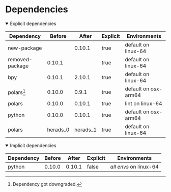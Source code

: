 # Dependencies

<details open>
<summary>Explicit dependencies</summary>

|Dependency|Before|After|Explicit|Environments|
|-|-|-|-|-|
|new-package||0.10.1|true|default on linux-64|
|removed-package|0.10.1||true|default on linux-64|
|bpy|0.10.1|2.10.1|true|default on linux-64|
|polars[^2]|0.10.0|0.9.1|true|default on osx-arm64|
|polars|0.10.0|0.10.1|true|lint on linux-64|
|python|0.10.0|0.10.1|true|default on osx-arm64|
|polars|herads_0|herads_1|true|default on linux-64|

</details>

<details open>
<summary>Implicit dependencies</summary>

|Dependency|Before|After|Explicit|Environments|
|-|-|-|-|-|
|python|0.10.0|0.10.1|false|*all envs* on linux-64|

</details>

[^1]: **Bold** means explicit dependency.
[^2]: Dependency got downgraded.
